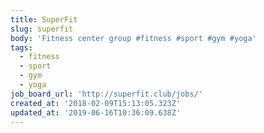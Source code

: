 ```yaml
---
title: SuperFit
slug: superfit
body: 'Fitness center group #fitness #sport #gym #yoga'
tags:
  - fitness
  - sport
  - gym
  - yoga
job_board_url: 'http://superfit.club/jobs/'
created_at: '2018-02-09T15:13:05.323Z'
updated_at: '2019-06-16T10:36:09.638Z'
---
```


